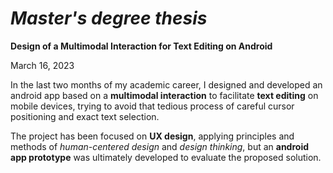 # *Master's degree thesis*
**Design of a Multimodal Interaction for Text Editing on Android**

March 16, 2023

In the last two months of my academic career, I designed and developed an android app based on a **multimodal interaction** to facilitate **text editing** on mobile devices, trying to avoid that tedious process of careful cursor positioning and exact text selection.

The project has been focused on **UX design**, applying principles and methods of *human-centered design* and *design thinking*, but an **android app prototype** was ultimately developed to evaluate the proposed solution.
